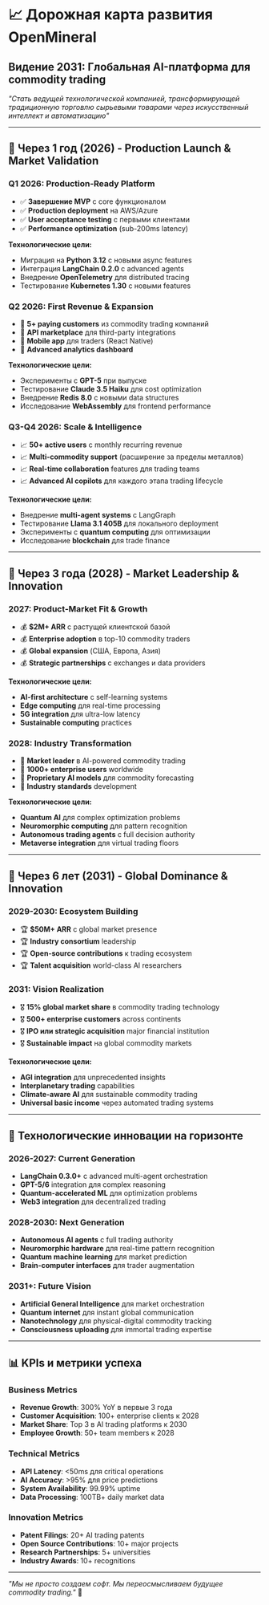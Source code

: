 # 📈 Дорожная карта развития OpenMineral

## Видение 2031: Глобальная AI-платформа для commodity trading

*"Стать ведущей технологической компанией, трансформирующей традиционную торговлю сырьевыми товарами через искусственный интеллект и автоматизацию"*

---

## 🎯 Через 1 год (2026) - Production Launch & Market Validation

### Q1 2026: Production-Ready Platform
- ✅ **Завершение MVP** с core функционалом
- ✅ **Production deployment** на AWS/Azure
- ✅ **User acceptance testing** с первыми клиентами
- ✅ **Performance optimization** (sub-200ms latency)

**Технологические цели:**
- Миграция на **Python 3.12** с новыми async features
- Интеграция **LangChain 0.2.0** с advanced agents
- Внедрение **OpenTelemetry** для distributed tracing
- Тестирование **Kubernetes 1.30** с новыми features

### Q2 2026: First Revenue & Expansion
- 🚀 **5+ paying customers** из commodity trading компаний
- 🚀 **API marketplace** для third-party integrations
- 🚀 **Mobile app** для traders (React Native)
- 🚀 **Advanced analytics dashboard**

**Технологические цели:**
- Эксперименты с **GPT-5** при выпуске
- Тестирование **Claude 3.5 Haiku** для cost optimization
- Внедрение **Redis 8.0** с новыми data structures
- Исследование **WebAssembly** для frontend performance

### Q3-Q4 2026: Scale & Intelligence
- 📈 **50+ active users** с monthly recurring revenue
- 📈 **Multi-commodity support** (расширение за пределы металлов)
- 📈 **Real-time collaboration** features для trading teams
- 📈 **Advanced AI copilots** для каждого этапа trading lifecycle

**Технологические цели:**
- Внедрение **multi-agent systems** с LangGraph
- Тестирование **Llama 3.1 405B** для локального deployment
- Эксперименты с **quantum computing** для оптимизации
- Исследование **blockchain** для trade finance

---

## 🚀 Через 3 года (2028) - Market Leadership & Innovation

### 2027: Product-Market Fit & Growth
- 💰 **$2M+ ARR** с растущей клиентской базой
- 💰 **Enterprise adoption** в top-10 commodity traders
- 💰 **Global expansion** (США, Европа, Азия)
- 💰 **Strategic partnerships** с exchanges и data providers

**Технологические цели:**
- **AI-first architecture** с self-learning systems
- **Edge computing** для real-time processing
- **5G integration** для ultra-low latency
- **Sustainable computing** practices

### 2028: Industry Transformation
- 🌟 **Market leader** в AI-powered commodity trading
- 🌟 **1000+ enterprise users** worldwide
- 🌟 **Proprietary AI models** для commodity forecasting
- 🌟 **Industry standards** development

**Технологические цели:**
- **Quantum AI** для complex optimization problems
- **Neuromorphic computing** для pattern recognition
- **Autonomous trading agents** с full decision authority
- **Metaverse integration** для virtual trading floors

---

## 🌟 Через 6 лет (2031) - Global Dominance & Innovation

### 2029-2030: Ecosystem Building
- 🏆 **$50M+ ARR** с global market presence
- 🏆 **Industry consortium** leadership
- 🏆 **Open-source contributions** к trading ecosystem
- 🏆 **Talent acquisition** world-class AI researchers

### 2031: Vision Realization
- 🎖️ **15% global market share** в commodity trading technology
- 🎖️ **500+ enterprise customers** across continents
- 🎖️ **IPO или strategic acquisition** major financial institution
- 🎖️ **Sustainable impact** на global commodity markets

**Технологические цели:**
- **AGI integration** для unprecedented insights
- **Interplanetary trading** capabilities
- **Climate-aware AI** для sustainable commodity trading
- **Universal basic income** через automated trading systems

---

## 🔬 Технологические инновации на горизонте

### **2026-2027: Current Generation**
- **LangChain 0.3.0+** с advanced multi-agent orchestration
- **GPT-5/6** integration для complex reasoning
- **Quantum-accelerated ML** для optimization problems
- **Web3 integration** для decentralized trading

### **2028-2030: Next Generation**
- **Autonomous AI agents** с full trading authority
- **Neuromorphic hardware** для real-time pattern recognition
- **Quantum machine learning** для market prediction
- **Brain-computer interfaces** для trader augmentation

### **2031+: Future Vision**
- **Artificial General Intelligence** для market orchestration
- **Quantum internet** для instant global communication
- **Nanotechnology** для physical-digital commodity tracking
- **Consciousness uploading** для immortal trading expertise

---

## 📊 KPIs и метрики успеха

### **Business Metrics**
- **Revenue Growth**: 300% YoY в первые 3 года
- **Customer Acquisition**: 100+ enterprise clients к 2028
- **Market Share**: Top 3 в AI trading platforms к 2030
- **Employee Growth**: 50+ team members к 2028

### **Technical Metrics**
- **API Latency**: <50ms для critical operations
- **AI Accuracy**: >95% для price predictions
- **System Availability**: 99.99% uptime
- **Data Processing**: 100TB+ daily market data

### **Innovation Metrics**
- **Patent Filings**: 20+ AI trading patents
- **Open Source Contributions**: 10+ major projects
- **Research Partnerships**: 5+ universities
- **Industry Awards**: 10+ recognitions

---

*"Мы не просто создаем софт. Мы переосмысливаем будущее commodity trading."* 🚀
